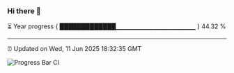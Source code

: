 ### Hi there 👋

⏳ Year progress { █████████████▁▁▁▁▁▁▁▁▁▁▁▁▁▁▁▁▁ } 44.32 %

---

⏰ Updated on Wed, 11 Jun 2025 18:32:35 GMT

![Progress Bar CI](https://github.com/liununu/liununu/workflows/Progress%20Bar%20CI/badge.svg)
